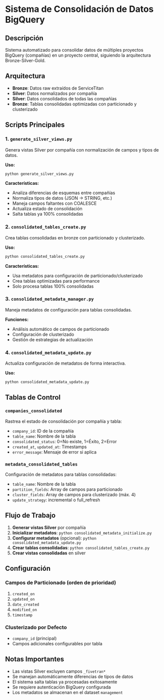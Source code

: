 # Sistema de Consolidación de Datos BigQuery

## Descripción
Sistema automatizado para consolidar datos de múltiples proyectos BigQuery (compañías) en un proyecto central, siguiendo la arquitectura Bronze-Silver-Gold.

## Arquitectura
- **Bronze**: Datos raw extraídos de ServiceTitan
- **Silver**: Datos normalizados por compañía
- **Silver**: Datos consolidados de todas las compañías
- **Bronze**: Tablas consolidadas optimizadas con particionado y clusterizado

## Scripts Principales

### 1. `generate_silver_views.py`
Genera vistas Silver por compañía con normalización de campos y tipos de datos.

**Uso:**
```bash
python generate_silver_views.py
```

**Características:**
- Analiza diferencias de esquemas entre compañías
- Normaliza tipos de datos (JSON → STRING, etc.)
- Maneja campos faltantes con COALESCE
- Actualiza estado de consolidación
- Salta tablas ya 100% consolidadas

### 2. `consolidated_tables_create.py`
Crea tablas consolidadas en bronze con particionado y clusterizado.

**Uso:**
```bash
python consolidated_tables_create.py
```

**Características:**
- Usa metadatos para configuración de particionado/clusterizado
- Crea tablas optimizadas para performance
- Solo procesa tablas 100% consolidadas

### 3. `consolidated_metadata_manager.py`
Maneja metadatos de configuración para tablas consolidadas.

**Funciones:**
- Análisis automático de campos de particionado
- Configuración de clusterizado
- Gestión de estrategias de actualización

### 4. `consolidated_metadata_update.py`
Actualiza configuración de metadatos de forma interactiva.

**Uso:**
```bash
python consolidated_metadata_update.py
```

## Tablas de Control

### `companies_consolidated`
Rastrea el estado de consolidación por compañía y tabla:
- `company_id`: ID de la compañía
- `table_name`: Nombre de la tabla
- `consolidated_status`: 0=No existe, 1=Éxito, 2=Error
- `created_at`, `updated_at`: Timestamps
- `error_message`: Mensaje de error si aplica

### `metadata_consolidated_tables`
Configuración de metadatos para tablas consolidadas:
- `table_name`: Nombre de la tabla
- `partition_fields`: Array de campos para particionado
- `cluster_fields`: Array de campos para clusterizado (máx. 4)
- `update_strategy`: incremental o full_refresh

## Flujo de Trabajo

1. **Generar vistas Silver** por compañía
2. **Inicializar metadatos**: `python consolidated_metadata_initialize.py`
3. **Configurar metadatos** (opcional): `python consolidated_metadata_update.py`
4. **Crear tablas consolidadas**: `python consolidated_tables_create.py`
5. **Crear vistas consolidadas** en silver

## Configuración

### Campos de Particionado (orden de prioridad)
1. `created_on`
2. `updated_on`
3. `date_created`
4. `modified_on`
5. `timestamp`

### Clusterizado por Defecto
- `company_id` (principal)
- Campos adicionales configurables por tabla

## Notas Importantes

- Las vistas Silver excluyen campos `_fivetran*`
- Se manejan automáticamente diferencias de tipos de datos
- El sistema salta tablas ya procesadas exitosamente
- Se requiere autenticación BigQuery configurada
- Los metadatos se almacenan en el dataset `management`